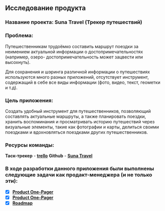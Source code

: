 ## Исследование продукта

### **Название проекта:** Suna Travel (Трекер путешествий)

### **Проблема:**
Путешественникам трудоёмко составить маршрут поездки за неимением
актуальной информации о достопримечательностях (например, озеро-
достопримечательность может зацвести или высохнуть).

Для сохранения и шэринга различной информации о путешествиях используются много разных приложений, отсутствует инструмент, содержащий в себе все виды информации (фото, видео, текст, геометки и т.д).

### **Цель приложения:**
Создать удобный инструмент для путешественников, позволяющий составлять актуальные маршруты, а также планировать поездки, хранить воспоминания и просматривать историю путешествий через визуальные элементы, такие как фотографии и карты, делиться своими поездками и вдохновляться поездками других путешественников.

### Ресурсы команды:

**Таск-трекер**
    - [**trello**](https://trello.com/b/KY57Lynp/suna-team)
**Github**
    - [**Suna Travel**](https://github.com/iOS-vk-education/2024_1_SunaTeam/tree/main)

### В ходе разработки данного приложения были выполнены следующие задачи как продакт-менеджера (и не только эти):
- [x] [**Product One-Pager**](https://github.com/Lilia-Chechina/Product-manager/blob/main/Product%20One-Pager.pdf)
- [x] [**Product One-Pager**](https://github.com/Lilia-Chechina/Product-manager/blob/main/Product%20One-Pager.pdf)
- [x] [**Roadmap**](https://github.com/Lilia-Chechina/Product-manager/blob/main/Product%20One-Pager.pdf)
